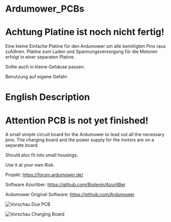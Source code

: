 # Ardumower_PCBs

# Achtung Platine ist noch nicht fertig!

Eine kleine Einfache Platine für den Ardumower um alle benötigten Pins raus zuführen.
Platine zum Laden und Spannungsversorgung für die Motoren erfolgt in einer separaten Platine.

Sollte auch in kleine Gehäuse passen.

Benutzung auf eigene Gefahr.

# English Description

# Attention PCB is not yet finished!

A small simple circuit board for the Ardumower to lead out all the necessary pins.
The charging board and the power supply for the motors are on a separate board.

Should also fit into small housings.

Use it at your own Risk.

Projekt: https://forum.ardumower.de/

Software Azuritber: https://github.com/Boilevin/AzuritBer

Ardumower Original Software: https://github.com/Ardumower

![Vorschau Due PCB](https://github.com/Starsurfer78/Ardumower_PCBs/blob/main/DUE_PCB/Images/Ardumower_PCB_oben.png)

![Vorschau Charging Board](https://github.com/Starsurfer78/Ardumower_PCBs/blob/main/Charging_PCB/charge_pcb.png)

